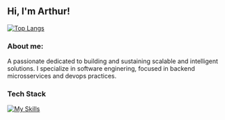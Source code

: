 ## Hi, I'm Arthur!

[![Top Langs](https://github-readme-stats.vercel.app/api/top-langs/?username=ArthurBitt&layout=compact&theme=onedark&hide=makefile,procfile,dockerfile)](https://github.com/ArthurBitt)

### About me:
 A passionate dedicated to building and sustaining scalable and intelligent solutions. I specialize in software enginering, focused in backend microsservices and devops practices.

      
### Tech Stack
 [![My Skills](https://skillicons.dev/icons?i=docker,prometheus,grafana,nginx,python,go,bash,flask,fastapi,django,selenium,redis,postgres,&perline=20)](https://skillicons.dev)
 








 



